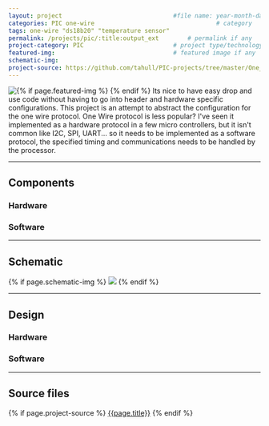 ```yaml
---
layout: project                               #file name: year-month-day-title.md
categories: PIC one-wire                                  # category
tags: one-wire "ds18b20" "temperature sensor"
permalink: /projects/pic/:title:output_ext        # permalink if any
project-category: PIC                         # project type/technology used
featured-img:                                 # featured image if any
schematic-img:
project-source: https://github.com/tahull/PIC-projects/tree/master/One_Wire.X                              # sources
---
```


{% if page.featured-img %}
  <img src="{{ page.featured-img }}" class="img-fluid mr-3" style="float:left; max-width:15rem;"/>{% endif %}
Its nice to have easy drop and use code without having to go into header and hardware specific configurations. This project is an attempt to abstract the configuration for the one wire protocol.
One Wire protocol is less popular? I've seen it implemented as a hardware protocol in a few micro controllers, but it isn't common like I2C, SPI, UART... so it needs to be implemented as a software protocol, the specified timing and communications needs to be handled by the processor.

---
## Components
### Hardware

### Software

---
## Schematic
{% if page.schematic-img %}
  <img src="{{ page.schematic-img }}" class="img-fluid"/>
{% endif %}

---
## Design
### Hardware

### Software

---
## Source files
{% if page.project-source %}
  <a href="{{ page.project-source }}">{{page.title}}</a>
{% endif %}
